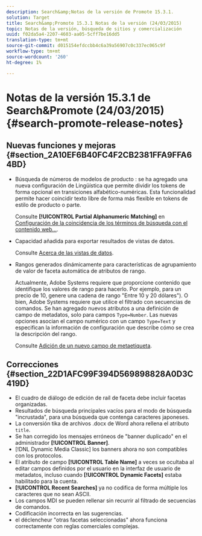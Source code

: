 ```yaml
---
description: Search&amp;Notas de la versión de Promote 15.3.1.
solution: Target
title: Search&amp;Promote 15.3.1 Notas de la versión (24/03/2015)
topic: Notas de la versión, búsqueda de sitios y comercialización
uuid: f02da5a4-2207-4603-aa05-5cff7be16dd5
translation-type: tm+mt
source-git-commit: d015154efdccbb4c6a39a56907c0c337ec065c9f
workflow-type: tm+mt
source-wordcount: '260'
ht-degree: 1%

---
```



# Notas de la versión 15.3.1 de Search&amp;Promote (24/03/2015){#search-promote-release-notes}

## Nuevas funciones y mejoras {#section_2A10EF6B40FC4F2CB2381FFA9FFA64BD}

* Búsqueda de números de modelos de producto : se ha agregado una nueva configuración de Lingüística que permite dividir los tokens de forma opcional en transiciones alfabético-numéricas. Esta funcionalidad permite hacer coincidir texto libre de forma más flexible en tokens de estilo de producto o parte.

   Consulte **[!UICONTROL Partial Alphanumeric Matching]** en [Configuración de la coincidencia de los términos de búsqueda con el contenido web...](../c-about-linguistics-menu/c-about-words-and-language.md#task_351A9144A51F4B41923BDBACDEF3B616).

* Capacidad añadida para exportar resultados de vistas de datos.

   Consulte [Acerca de las vistas de datos](../c-about-reports-menu/c-about-data-views.md#concept_DCA897D074464BC1861AA47B40CC86C3).

* Rangos generados dinámicamente para características de agrupamiento de valor de faceta automática de atributos de rango.

   Actualmente, Adobe Systems requiere que proporcione contenido que identifique los valores de rango para hacerlo. Por ejemplo, para un precio de 10, genere una cadena de rango &quot;Entre 10 y 20 dólares&quot;). O bien, Adobe Systems requiere que utilice el filtrado con secuencias de comandos. Se han agregado nuevos atributos a una definición de campo de metadatos, solo para campos `Type=Number`. Las nuevas opciones asocian el campo numérico con un campo `Type=Text` y especifican la información de configuración que describe cómo se crea la descripción del rango.

   Consulte [Adición de un nuevo campo de metaetiqueta](../c-about-settings-menu/c-about-metadata-menu.md#task_6DF188C0FC7F4831A4444CA9AFA615E5).

## Correcciones {#section_22D1AFC99F394D569898828A0D3C419D}

* El cuadro de diálogo de edición de raíl de faceta debe incluir facetas organizadas.
* Resultados de búsqueda principales vacíos para el modo de búsqueda &quot;incrustada&quot;, para una búsqueda que contenga caracteres japoneses.
* La conversión tika de archivos .docx de Word ahora rellena el atributo `title`.
* Se han corregido los mensajes erróneos de &quot;banner duplicado&quot; en el administrador **[!UICONTROL Banner]**.
* [!DNL Dynamic Media Classic] los banners ahora no son compatibles con los protocolos.
* El atributo de campo **[!UICONTROL Table Name]** a veces se ocultaba al editar campos definidos por el usuario en la interfaz de usuario de metadatos, incluso cuando **[!UICONTROL Dynamic Facets]** estaba habilitado para la cuenta.
* **[!UICONTROL Recent Searches]** ya no codifica de forma múltiple los caracteres que no sean ASCII.
* Los campos MDI se pueden rellenar sin recurrir al filtrado de secuencias de comandos.
* Codificación incorrecta en las sugerencias.
* el déclencheur &quot;otras facetas seleccionadas&quot; ahora funciona correctamente con reglas comerciales complejas.

